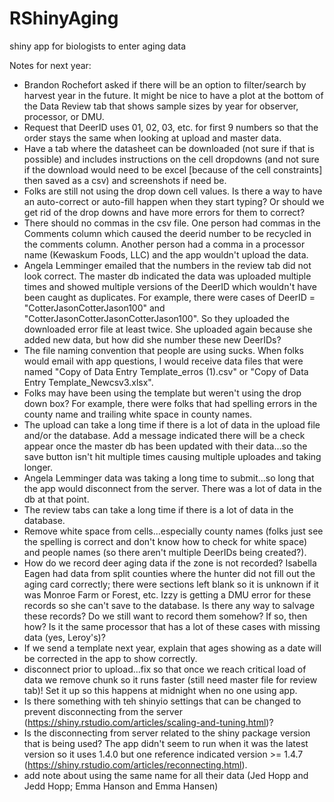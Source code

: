 # RShinyAging
shiny app for biologists to enter aging data

Notes for next year:    

- Brandon Rochefort asked if there will be an option to filter/search by harvest year in the future. It might be nice to have a plot at the bottom of the Data Review tab that shows sample sizes by year for observer, processor, or DMU.    
- Request that DeerID uses 01, 02, 03, etc. for first 9 numbers so that the order stays the same when looking at upload and master data.  
- Have a tab where the datasheet can be downloaded (not sure if that is possible) and includes instructions on the cell dropdowns (and not sure if the download would need to be excel [because of the cell constraints] then saved as a csv) and screenshots if need be.  
- Folks are still not using the drop down cell values. Is there a way to have an auto-correct or auto-fill happen when they start typing? Or should we get rid of the drop downs and have more errors for them to correct?    
- There should no commas in the csv file. One person had commas in the Comments column which caused the deerid number to be recycled in the comments column. Another person had a comma in a processor name (Kewaskum Foods, LLC) and the app wouldn't upload the data.  
- Angela Lemminger emailed that the numbers in the review tab did not look correct. The master db indicated the data was uploaded multiple times and showed multiple versions of the DeerID which wouldn't have been caught as duplicates. For example, there were cases of DeerID = "CotterJasonCotterJason100" and "CotterJasonCotterJasonCotterJason100". So they uploaded the downloaded error file at least twice. She uploaded again because she added new data, but how did she number these new DeerIDs?   
- The file naming convention that people are using sucks. When folks would email with app questions, I would receive data files that were named "Copy of Data Entry Template_erros (1).csv" or "Copy of Data Entry Template_Newcsv3.xlsx".  
- Folks may have been using the template but weren't using the drop down box? For example, there were folks that had spelling errors in the county name and trailing white space in county names.  
- The upload can take a long time if there is a lot of data in the upload file and/or the database. Add a message indicated there will be a check appear once the master db has been updated with their data...so the save button isn't hit multiple times causing multiple uploades and taking longer.  
- Angela Lemminger data was taking a long time to submit...so long that the app would disconnect from the server. There was a lot of data in the db at that point.
- The review tabs can take a long time if there is a lot of data in the database.
- Remove white space from cells...especially county names (folks just see the spelling is correct and don't know how to check for white space) and people names (so there aren't multiple DeerIDs being created?).   
- How do we record deer aging data if the zone is not recorded? Isabella Eagen had data from split counties where the hunter did not fill out the aging card correctly; there were sections left blank so it is unknown if it was Monroe Farm or Forest, etc. Izzy is getting a DMU error for these records so she can't save to the database. Is there any way to salvage these records? Do we still want to record them somehow? If so, then how? Is it the same processor that has a lot of these cases with missing data (yes, Leroy's)?  
- If we send a template next year, explain that ages showing as a date will be corrected in the app to show correctly.  
- disconnect prior to upload...fix so that once we reach critical load of data we remove chunk so it runs faster (still need master file for review tab)! Set it up so this happens at midnight when no one using app.  
- Is there something with teh shinyio settings that can be changed to prevent disconnecting from the server (https://shiny.rstudio.com/articles/scaling-and-tuning.html)?  
- Is the disconnecting from server related to the shiny package version that is being used? The app didn't seem to run when it was the latest version so it uses 1.4.0 but one reference indicated version >= 1.4.7 (https://shiny.rstudio.com/articles/reconnecting.html).  
- add note about using the same name for all their data (Jed Hopp and Jedd Hopp; Emma Hanson and Emma Hansen)  


